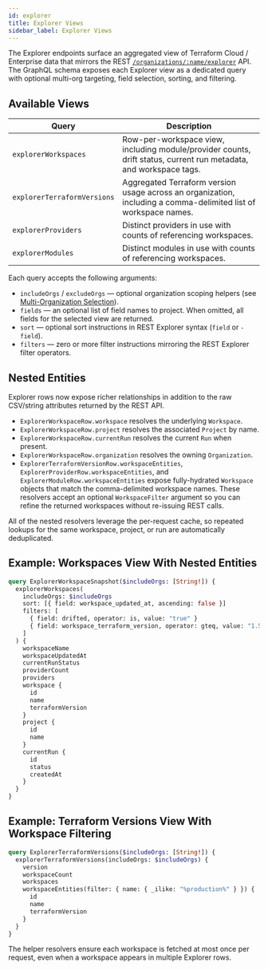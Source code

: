 ```yaml
---
id: explorer
title: Explorer Views
sidebar_label: Explorer Views
---
```


The Explorer endpoints surface an aggregated view of Terraform Cloud / Enterprise data that mirrors the REST [`/organizations/:name/explorer`](https://developer.hashicorp.com/terraform/cloud-docs/api-docs/explorer) API. The GraphQL schema exposes each Explorer view as a dedicated query with optional multi-org targeting, field selection, sorting, and filtering.

## Available Views

| Query | Description |
| --- | --- |
| `explorerWorkspaces` | Row-per-workspace view, including module/provider counts, drift status, current run metadata, and workspace tags. |
| `explorerTerraformVersions` | Aggregated Terraform version usage across an organization, including a comma-delimited list of workspace names. |
| `explorerProviders` | Distinct providers in use with counts of referencing workspaces. |
| `explorerModules` | Distinct modules in use with counts of referencing workspaces. |

Each query accepts the following arguments:

- `includeOrgs` / `excludeOrgs` — optional organization scoping helpers (see [Multi-Organization Selection](../Concepts/concepts.md#multi-organization-selection)).
- `fields` — an optional list of field names to project. When omitted, all fields for the selected view are returned.
- `sort` — optional sort instructions in REST Explorer syntax (`field` or `-field`).
- `filters` — zero or more filter instructions mirroring the REST Explorer filter operators.

## Nested Entities

Explorer rows now expose richer relationships in addition to the raw CSV/string attributes returned by the REST API.

- `ExplorerWorkspaceRow.workspace` resolves the underlying `Workspace`.
- `ExplorerWorkspaceRow.project` resolves the associated `Project` by name.
- `ExplorerWorkspaceRow.currentRun` resolves the current `Run` when present.
- `ExplorerWorkspaceRow.organization` resolves the owning `Organization`.
- `ExplorerTerraformVersionRow.workspaceEntities`, `ExplorerProviderRow.workspaceEntities`, and `ExplorerModuleRow.workspaceEntities` expose fully-hydrated `Workspace` objects that match the comma-delimited workspace names. These resolvers accept an optional `WorkspaceFilter` argument so you can refine the returned workspaces without re-issuing REST calls.

All of the nested resolvers leverage the per-request cache, so repeated lookups for the same workspace, project, or run are automatically deduplicated.

## Example: Workspaces View With Nested Entities

```graphql
query ExplorerWorkspaceSnapshot($includeOrgs: [String!]) {
  explorerWorkspaces(
    includeOrgs: $includeOrgs
    sort: [{ field: workspace_updated_at, ascending: false }]
    filters: [
      { field: drifted, operator: is, value: "true" }
      { field: workspace_terraform_version, operator: gteq, value: "1.5.0" }
    ]
  ) {
    workspaceName
    workspaceUpdatedAt
    currentRunStatus
    providerCount
    providers
    workspace {
      id
      name
      terraformVersion
    }
    project {
      id
      name
    }
    currentRun {
      id
      status
      createdAt
    }
  }
}
```

## Example: Terraform Versions View With Workspace Filtering

```graphql
query ExplorerTerraformVersions($includeOrgs: [String!]) {
  explorerTerraformVersions(includeOrgs: $includeOrgs) {
    version
    workspaceCount
    workspaces
    workspaceEntities(filter: { name: { _ilike: "%production%" } }) {
      id
      name
      terraformVersion
    }
  }
}
```

The helper resolvers ensure each workspace is fetched at most once per request, even when a workspace appears in multiple Explorer rows.
